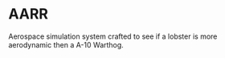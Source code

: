 # AARR
Aerospace simulation system crafted  to see if a lobster is more aerodynamic then a A-10 Warthog.
